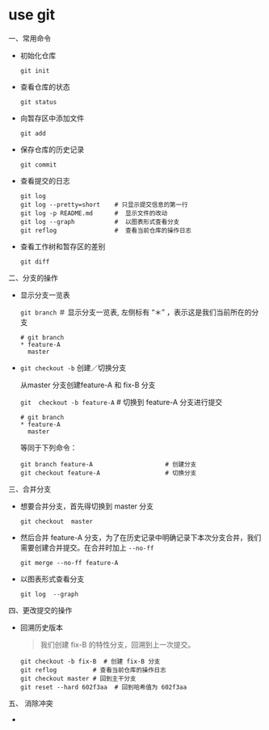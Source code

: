# use git

一、常用命令

  - 初始化仓库

    `git init`

  - 查看仓库的状态

    `git status`

  - 向暂存区中添加文件

    `git add`

  - 保存仓库的历史记录

    `git commit`

  - 查看提交的日志

    ```
    git log
    git log --pretty=short    # 只显示提交信息的第一行
    git log -p README.md      #  显示文件的改动
    git log --graph           #  以图表形式查看分支
    git reflog                #  查看当前仓库的操作日志
    
    ```

  - 查看工作树和暂存区的差别

    `git diff`

二、分支的操作

- 显示分支一览表

  `git branch`            ＃ 显示分支一览表, 左侧标有 “＊” ，表示这是我们当前所在的分支

  ```
  # git branch
  * feature-A
    master
  ```

- `git checkout -b`  创建／切换分支

  从master 分支创建feature-A 和 fix-B 分支

  `git  checkout -b feature-A`     # 切换到 feature-A 分支进行提交

  ```
  # git branch
  * feature-A
    master
  ```

  等同于下列命令：

  ```
  git branch feature-A                    # 创建分支
  git checkout feature-A                  # 切换分支
  ```

三、合并分支

- 想要合并分支，首先得切换到 master  分支

  `git checkout  master`

- 然后合并 feature-A 分支，为了在历史记录中明确记录下本次分支合并，我们需要创建合并提交。在合并时加上 `--no-ff`

  `git merge --no-ff feature-A`

- 以图表形式查看分支

  `git log  --graph`

四、更改提交的操作

- 回溯历史版本

  > 我们创建 fix-B  的特性分支，回溯到上一次提交。

  ```
  git checkout -b fix-B  # 创建 fix-B 分支
  git reflog          # 查看当前仓库的操作日志
  git checkout master # 回到主干分支
  git reset --hard 602f3aa  # 回到哈希值为 602f3aa
  ```

五、 消除冲突

- 






















